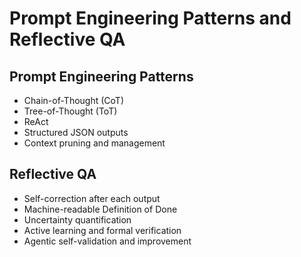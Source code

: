 # Prompt Engineering Patterns and Reflective QA

## Prompt Engineering Patterns
- Chain-of-Thought (CoT)
- Tree-of-Thought (ToT)
- ReAct
- Structured JSON outputs
- Context pruning and management

## Reflective QA
- Self-correction after each output
- Machine-readable Definition of Done
- Uncertainty quantification
- Active learning and formal verification
- Agentic self-validation and improvement
